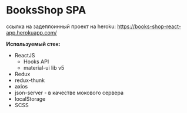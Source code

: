# BooksShop SPA

ссылка на задеплоинный проект на heroku:
https://books-shop-react-app.herokuapp.com/

**Используемый стек:**
* ReactJS
  * Hooks API
  * material-ui lib v5
* Redux
* redux-thunk
* axios
* json-server - в качестве мокового сервера
* localStorage
* SCSS
